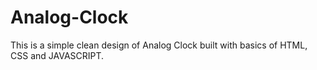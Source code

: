 # Analog-Clock
 This is a simple clean design of Analog Clock built with basics of HTML, CSS and JAVASCRIPT.
